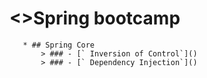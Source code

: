 # <>Spring bootcamp
       * ## Spring Core
           > ### - [` Inversion of Control`]()
           > ### - [` Dependency Injection`]()
